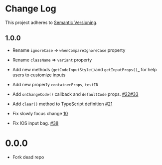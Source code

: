 # Change Log
This project adheres to [Semantic Versioning](http://semver.org/).

## 1.0.0

* Rename `ignoreCase` => `whenCompareIgnoreCase` property
* Rename `className` => `variant` property

* Add new methods (`getCodeInputStyle()`and `getInputProps()`_  for help users to customize inputs
* Add new property `containerProps`, `testID`
* Add `onChangeCode()` callback and `defaultCode` props. [#22](https://github.com/ttdung11t2/react-native-confirmation-code-input/pull/22)[#33](https://github.com/ttdung11t2/react-native-confirmation-code-input/pull/33/files)
* Add `clear()` method to TypeScript definition [#21](https://github.com/ttdung11t2/react-native-confirmation-code-input/pull/21)

* Fix slowly focus change [10](https://github.com/ttdung11t2/react-native-confirmation-code-input/pull/10)
* Fix IOS input bag. [#38](https://github.com/ttdung11t2/react-native-confirmation-code-input/pull/38/files)

# 0.0.0

* Fork dead repo 
